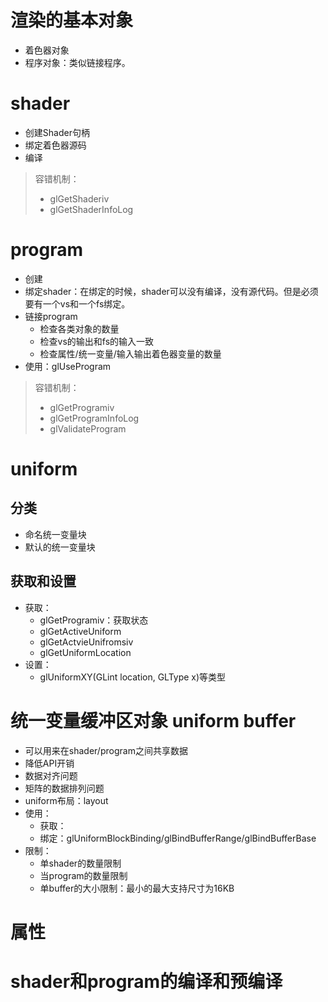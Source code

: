 # 渲染的基本对象
- 着色器对象
- 程序对象：类似链接程序。

# shader
- 创建Shader句柄
- 绑定着色器源码
- 编译

> 容错机制：
>   - glGetShaderiv
>   - glGetShaderInfoLog

# program
- 创建
- 绑定shader：在绑定的时候，shader可以没有编译，没有源代码。但是必须要有一个vs和一个fs绑定。
- 链接program
  - 检查各类对象的数量
  - 检查vs的输出和fs的输入一致
  - 检查属性/统一变量/输入输出着色器变量的数量
- 使用：glUseProgram

> 容错机制：
>   - glGetProgramiv
>   - glGetProgramInfoLog
>   - glValidateProgram

# uniform
## 分类
- 命名统一变量块
- 默认的统一变量块

## 获取和设置
- 获取：
  - glGetProgramiv：获取状态
  - glGetActiveUniform
  - glGetActvieUnifromsiv
  - glGetUniformLocation
- 设置：
  - glUniformXY(GLint location, GLType x)等类型
  
# 统一变量缓冲区对象 uniform buffer
  - 可以用来在shader/program之间共享数据
  - 降低API开销
  - 数据对齐问题
  - 矩阵的数据排列问题
  - uniform布局：layout
  - 使用：
    - 获取：
    - 绑定：glUniformBlockBinding/glBindBufferRange/glBindBufferBase
  - 限制：
    - 单shader的数量限制
    - 当program的数量限制
    - 单buffer的大小限制：最小的最大支持尺寸为16KB

# 属性

# shader和program的编译和预编译